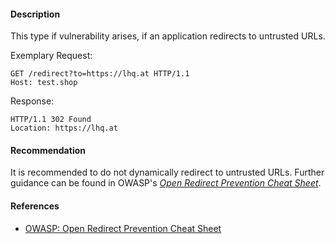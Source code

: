 <!--
title: Open Redirect in Test Shop
asset: Test Shop
CWE-ID: CWE-601
CWE-Link: https://cwe.mitre.org/data/definitions/601.html
finding_id: PEN-TEST-0003
cvss:
    AV: N # Attack Vector: Network (N), Adjacent (A), Local (L), Physical (P)
    AC: H # Attack Complexity: Low (L), High (H)
    PR: N # Privileges Required: None (N), Low (L), High (H)
    UI: R # User Interaction: None (N), Required (R)
    S: U # Unchanged (U), Changed (C)
    C: N # Confidentiality: High (H), Low (L), None (N)
    I: L # Integrity: High (H), Low (L), None (N)
    A: N # Availability: High (H), Low (L), None (N)
-->
#### Description
This type if vulnerability arises, if an application redirects to untrusted URLs.

Exemplary Request:
```http
GET /redirect?to=https://lhq.at HTTP/1.1
Host: test.shop
```

Response:
``` { .HTTP hl_lines="2 "}
HTTP/1.1 302 Found
Location: https://lhq.at
```

#### Recommendation
It is recommended to do not dynamically redirect to untrusted URLs. Further guidance can be found in OWASP's [*Open Redirect Prevention Cheat Sheet*](https://cheatsheetseries.owasp.org/cheatsheets/Unvalidated_Redirects_and_Forwards_Cheat_Sheet.html).

#### References
* [OWASP: Open Redirect Prevention Cheat Sheet](https://cheatsheetseries.owasp.org/cheatsheets/Unvalidated_Redirects_and_Forwards_Cheat_Sheet.html)